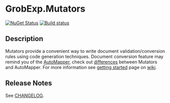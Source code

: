# GrobExp.Mutators

[![NuGet Status](https://img.shields.io/nuget/v/GrobExp.Mutators.svg)](https://www.nuget.org/packages/GrobExp.Mutators/)
[![Build status](https://github.com/skbkontur/GrobExp.Mutators/actions/workflows/actions.yml/badge.svg)](https://github.com/skbkontur/GrobExp.Mutators/actions)

## Description

Mutators provide a convenient way to write document validation/conversion rules using code generation techniques.
Document conversion feature may remind you of the [AutoMapper](https://automapper.org/), check out [differences](https://github.com/skbkontur/GrobExp.Mutators/wiki/Mutators-vs-AutoMapper) between Mutators and AutoMapper.
For more information see [getting started](https://github.com/skbkontur/GrobExp.Mutators/wiki/Getting-Started) page on [wiki](https://github.com/skbkontur/GrobExp.Mutators/wiki).

## Release Notes

See [CHANGELOG](CHANGELOG.md).
